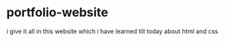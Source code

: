 # portfolio-website
i give it all in this website which i have learned till today about html and css
